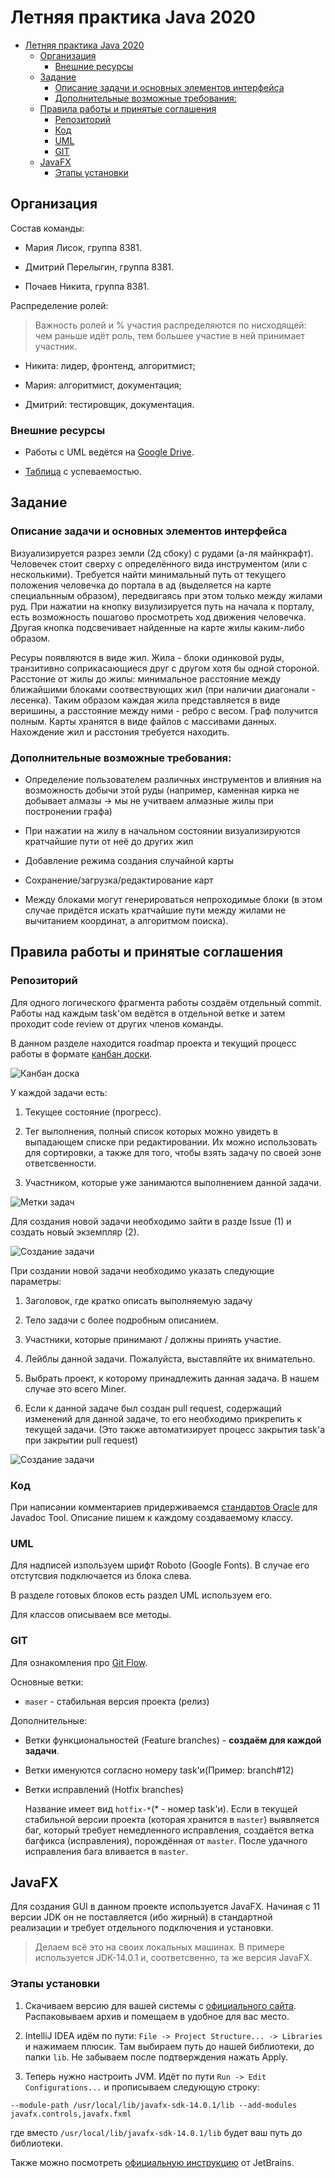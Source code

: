 # Летняя практика Java 2020

- [Летняя практика Java 2020](#летняя-практика-java-2020)
  - [Организация](#организация)
    - [Внешние ресурсы](#внешние-ресурсы)
  - [Задание](#задание)
    - [Описание задачи и основных элементов интерфейса](#описание-задачи-и-основных-элементов-интерфейса)
    - [Дополнительные возможные требования:](#дополнительные-возможные-требования)
  - [Правила работы и принятые соглашения](#правила-работы-и-принятые-соглашения)
    - [Репозиторий](#репозиторий)
    - [Код](#код)
    - [UML](#uml)
    - [GIT](#git)
  - [JavaFX](#javafx)
    - [Этапы установки](#этапы-установки)

## Организация

Состав команды:

* Мария Лисок, группа 8381.

* Дмитрий Перелыгин, группа 8381.

* Почаев Никита, группа 8381.

Распределение ролей:

> Важность ролей и % участия распределяются по нисходящей: чем раньше идёт роль, тем большее участие в ней принимает участник.

* Никита: лидер, фронтенд, алгоритмист;

* Мария: алгоритмист, документация;

* Дмитрий: тестировщик, документация.

### Внешние ресурсы

- Работы с UML ведётся на [Google Drive](https://drive.google.com/drive/folders/1PkiIVvs_va-AYD_eyzI6fmFJwQqqZouP?usp=sharing).

- [Таблица](https://docs.google.com/spreadsheets/d/1uBlZJoT_RPJDxgbZJWhwGqDrvCUeCLFpYWFIxlxnnKU/edit#gid=0) с успеваемостью.

## Задание

### Описание задачи и основных элементов интерфейса

Визуализируется разрез земли (2д сбоку) с рудами (а-ля майнкрафт). Человечек стоит сверху с определённого вида инструментом (или с несколькими). Требуется найти минимальный путь от текущего положения человечка до портала в ад (выделяется на карте специальнным образом), передвигаясь при этом только между жилами руд. При нажатии на кнопку визулизируется путь на начала к порталу, есть возможность пошагово просмотреть ход движения человечка. Другая кнопка подсвечивает найденные на карте жилы каким-либо образом.

Ресуры появляются в виде жил. Жила - блоки одинковой руды, транзитивно соприкасающиеся друг с другом хотя бы одной стороной. Расстоние от жилы до жилы: минимальное расстояние между ближайшими блоками соотвествующих жил (при наличии диагонали - лесенка). Таким образом каждая жила представляется в виде веришины, а расстояние между ними - ребро с весом. Граф получится полным. Карты хранятся в виде файлов с массивами данных. Нахождение жил и расстония требуется находить.

### Дополнительные возможные требования:

- Определение пользователем различных инструментов и влияния на возможность добычи этой руды (например, каменная кирка не добывает алмазы -> мы не учитваем алмазные жилы при постронении графа)

- При нажатии на жилу в начальном состоянии визуализируются кратчайшие пути от неё до других жил

- Добавление режима создания случайной карты

- Сохранение/загрузка/редактирование карт

- Между блоками могут генерироваться непроходимые блоки (в этом случае придётся искать кратчайшие пути между жилами не вычитанием координат, а алгоритмом поиска).

## Правила работы и принятые соглашения

### Репозиторий

Для одного логического фрагмента работы создаём отдельный commit. Работы над каждым task'ом ведётся в отдельной ветке и затем проходит code review от других членов команды.

В данном разделе находится roadmap проекта и текущий процесс работы в формате [канбан доски](https://ru.wikipedia.org/wiki/%D0%9A%D0%B0%D0%BD%D0%B1%D0%B0%D0%BD-%D0%B4%D0%BE%D1%81%D0%BA%D0%B0).

![Канбан доска](./media/git_1.png)

У каждой задачи есть:

1. Текущее состояние (прогресс).

2. Тег выполнения, полный список которых можно увидеть в выпадающем списке при редактировании. Их можно использовать для сортировки, а также для того, чтобы взять задачу по своей зоне ответсвенности.

3. Участником, которые уже занимаются выполнением данной задачи.

![Метки задач](./media/git_2.png)

Для создания новой задачи необходимо зайти в разде Issue (1) и создать новый экземпляр (2).

![Создание задачи](./media/git_3.png)

При создании новой задачи необходимо указать следующие параметры:

1. Заголовок, где кратко описать выполняемую задачу

2. Тело задачи с более подробным описанием.

3. Участники, которые принимают / должны принять участие.

4. Лейблы данной задачи. Пожалуйста, выставляйте их внимательно.

5. Выбрать проект, к которому принадлежить данная задача. В нашем случае это всего Miner.

6. Если к данной задаче был создан pull request, содержащий изменений для данной задаче, то его необходимо прикрепить к текущей задачи. (Это также автоматизирует процесс закрытия task'а при закрытии pull request)

![Создание задачи](./media/git_4.png)

### Код

При написании комментариев придерживаемся [стандартов Oracle](https://www.oracle.com/technical-resources/articles/java/javadoc-tool.html) для Javadoc Tool. Описание пишем к каждому создаваемому классу.

### UML

Для надписей изпользуем шрифт Roboto (Google Fonts). В случае его отстутсвия подключается из блока слева.

В разделе готовых блоков есть раздел UML используем его.

Для классов описываем все методы.

### GIT

Для ознакомления про [Git Flow](https://habr.com/ru/post/106912/).

Основные ветки:

- `maser` - стабильная версия проекта (релиз)

Дополнительные:

- Ветки функциональностей (Feature branches) - **создаём для каждой задачи**.

- Ветки именуются согласно номеру task'и(Пример: branch#12)

- Ветки исправлений (Hotfix branches)

  Название имеет вид `hotfix-*`(* - номер task'и). Если в текущей стабильной версии проекта (которая хранится в `master`) выявляется баг, который требует немедленного исправления, создаётся ветка багфикса (исправления), порождённая от `master`. После удачного исправления бага вливается в `master`.

## JavaFX

Для создания GUI в данном проекте используется JavaFX. Начиная с 11 версии JDK он не поставляется (ибо жирный) в стандартной реализации и требует отдельного подключения и установки.

> Делаем всё это на своих локальных машинах. В примере используется JDK-14.0.1 и, соответсвенно, та же версия JavaFX.

### Этапы установки

1. Скачиваем версию для вашей системы с [официального сайта](https://gluonhq.com/products/javafx/). Распаковываем архив и помещаем в удобное для вас место.

2. IntelliJ IDEA идём по пути: `File -> Project Structure... -> Libraries` и нажимаем плюсик. Там выбираем путь до нашей библиотеки, до папки `lib`. Не забываем после подтверждения нажать Apply.

3. Теперь нужно настроить JVM. Идёт по пути `Run -> Edit Configurations...` и прописываем следующую строку:

```
--module-path /usr/local/lib/javafx-sdk-14.0.1/lib --add-modules javafx.controls,javafx.fxml
```

где вместо `/usr/local/lib/javafx-sdk-14.0.1/lib` будет ваш путь до библиотеки.

Также можно посмотреть [официальную инструкцию](https://www.jetbrains.com/help/idea/javafx.html#troubleshoot) от JetBrains.
